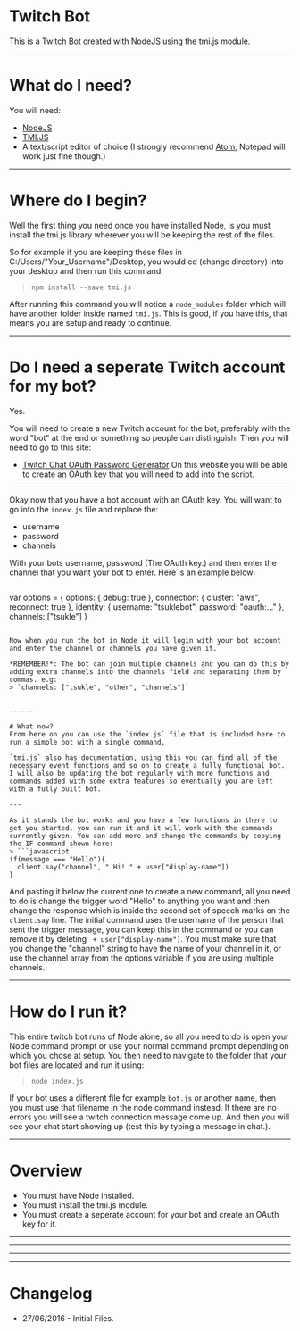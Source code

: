 # Twitch Bot
This is a Twitch Bot created with NodeJS using the tmi.js module.

------

# What do I need?
You will need:
* [NodeJS](https://nodejs.org/en/)
* [TMI.JS](https://tmijs.org/)
* A text/script editor of choice (I strongly recommend [Atom](https://atom.io/), Notepad will work just fine though.)

------

# Where do I begin?
Well the first thing you need once you have installed Node, is you must install the tmi.js library wherever you will be keeping the rest of the files.

So for example if you are keeping these files in C:/Users/"Your_Username"/Desktop, you would cd (change directory) into your desktop and then run this command.
> `npm install --save tmi.js`

After running this command you will notice a `node_modules` folder which will have another folder inside named `tmi.js`.
This is good, if you have this, that means you are setup and ready to continue.

------

# Do I need a seperate Twitch account for my bot?
Yes.

You will need to create a new Twitch account for the bot, preferably with the word "bot" at the end or something so people can distinguish. Then you will need to go to this site:
* [Twitch Chat OAuth Password Generator](http://www.twitchapps.com/tmi/)
On this website you will be able to create an OAuth key that you will need to add into the script.

---

Okay now that you have a bot account with an OAuth key. You will want to go into the `index.js` file and replace the:
* username
* password
* channels

With your bots username, password (The OAuth key.) and then enter the channel that you want your bot to enter. Here is an example below:

>```javascript
var options = {
  options: {
    debug: true
  },
  connection: {
    cluster: "aws",
    reconnect: true
  },
  identity: {
    username: "tsuklebot",
    password: "oauth:..."
  },
  channels: ["tsukle"]
}
```

Now when you run the bot in Node it will login with your bot account and enter the channel or channels you have given it.

*REMEMBER!*: The bot can join multiple channels and you can do this by adding extra channels into the channels field and separating them by commas. e.g:
> `channels: ["tsukle", "other", "channels"]`


------

# What now?
From here on you can use the `index.js` file that is included here to run a simple bot with a single command.

`tmi.js` also has documentation, using this you can find all of the necessary event functions and so on to create a fully functional bot.
I will also be updating the bot regularly with more functions and commands added with some extra features so eventually you are left with a fully built bot.

---

As it stands the bot works and you have a few functions in there to get you started, you can run it and it will work with the commands currently given. You can add more and change the commands by copying the IF command shown here:
> ```javascript
if(message === "Hello"){
  client.say("channel", " Hi! " + user["display-name"])
}
```

And pasting it below the current one to create a new command, all you need to do is change the trigger word "Hello" to anything you want and then change the response which is inside the second set of speech marks on the `client.say` line. The initial command uses the username of the person that sent the trigger message, you can keep this in the command or you can remove it by deleting ` + user["display-name"]`. You must make sure that you change the "channel" string to have the name of your channel in it, or use the channel array from the options variable if you are using multiple channels.

------

# How do I run it?
This entire twitch bot runs of Node alone, so all you need to do is open your Node command prompt or use your normal command prompt depending on which you chose at setup. You then need to navigate to the folder that your bot files are located and run it using:
> `node index.js`

If your bot uses a different file for example `bot.js` or another name, then you must use that filename in the node command instead. If there are no errors you will see a twitch connection message come up. And then you will see your chat start showing up (test this by typing a message in chat.).

------

# Overview
* You must have Node installed.
* You must install the tmi.js module.
* You must create a seperate account for your bot and create an OAuth key for it.

---
---
---
---


# Changelog
* 27/06/2016 - Initial Files.
